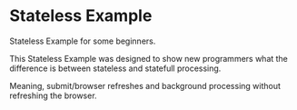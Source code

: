 # Stateless Example
Stateless Example for some beginners.

This Stateless Example was designed to show new programmers 
what the difference is between stateless and statefull processing. 

Meaning, submit/browser refreshes and background processing without refreshing the browser.
